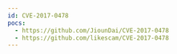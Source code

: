 ```yaml
---
id: CVE-2017-0478
pocs:
  - https://github.com/JiounDai/CVE-2017-0478
  - https://github.com/likescam/CVE-2017-0478
---
```

